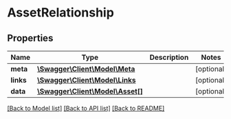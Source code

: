 # AssetRelationship

## Properties
Name | Type | Description | Notes
------------ | ------------- | ------------- | -------------
**meta** | [**\Swagger\Client\Model\Meta**](Meta.md) |  | [optional] 
**links** | [**\Swagger\Client\Model\Links**](Links.md) |  | [optional] 
**data** | [**\Swagger\Client\Model\Asset[]**](Asset.md) |  | [optional] 

[[Back to Model list]](../README.md#documentation-for-models) [[Back to API list]](../README.md#documentation-for-api-endpoints) [[Back to README]](../README.md)


